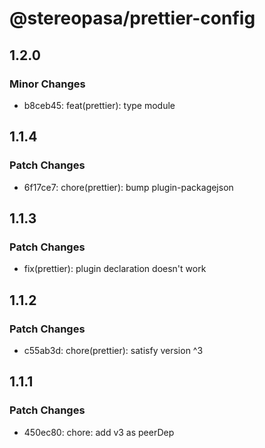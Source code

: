 # @stereopasa/prettier-config

## 1.2.0

### Minor Changes

- b8ceb45: feat(prettier): type module

## 1.1.4

### Patch Changes

- 6f17ce7: chore(prettier): bump plugin-packagejson

## 1.1.3

### Patch Changes

- fix(prettier): plugin declaration doesn't work

## 1.1.2

### Patch Changes

- c55ab3d: chore(prettier): satisfy version ^3

## 1.1.1

### Patch Changes

- 450ec80: chore: add v3 as peerDep
